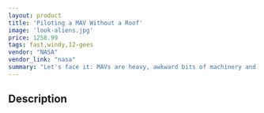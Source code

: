 ```yaml
---
layout: product
title: 'Piloting a MAV Without a Roof'
image: 'look-aliens.jpg'
price: 1258.99
tags: fast,windy,12-gees
vendor: "NASA"
vendor_link: "nasa"
summary: "Let's face it: MAVs are heavy, awkward bits of machinery and you can strip them down to the bare essence. We'll show you how to do that as well as get home in time for Corn Flakes."
---
```


## Description
